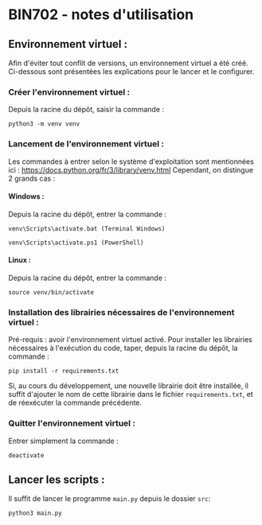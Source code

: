 # BIN702 - notes d'utilisation

## Environnement virtuel :
Afin d'éviter tout conflit de versions, un environnement virtuel a été créé. Ci-dessous sont présentées les explications pour le lancer et le configurer.

### Créer l'environnement virtuel :
Depuis la racine du dépôt, saisir la commande :

````
python3 -m venv venv
````

### Lancement de l'environnement virtuel :
Les commandes à entrer selon le système d'exploitation sont mentionnées ici : https://docs.python.org/fr/3/library/venv.html
Cependant, on distingue 2 grands cas :

#### Windows :
Depuis la racine du dépôt, entrer la commande :

````
venv\Scripts\activate.bat (Terminal Windows)
````

````
venv\Scripts\activate.ps1 (PowerShell)
````

#### Linux :
Depuis la racine du dépôt, entrer la commande :

````
source venv/bin/activate
````

### Installation des librairies nécessaires de l'environnement virtuel :
Pré-requis : avoir l'environnement virtuel activé.
Pour installer les librairies nécessaires à l'exécution du code, taper, depuis la racine du dépôt, la commande :

````
pip install -r requirements.txt
````

Si, au cours du développement, une nouvelle librairie doit être installée, il suffit d'ajouter le nom de cette librairie dans le fichier ```requirements.txt```, et de réexécuter la commande précédente.

### Quitter l'environnement virtuel :
Entrer simplement la commande : 

````
deactivate
````

## Lancer les scripts :

Il suffit de lancer le programme ```main.py``` depuis le dossier ```src```:
````
python3 main.py
````